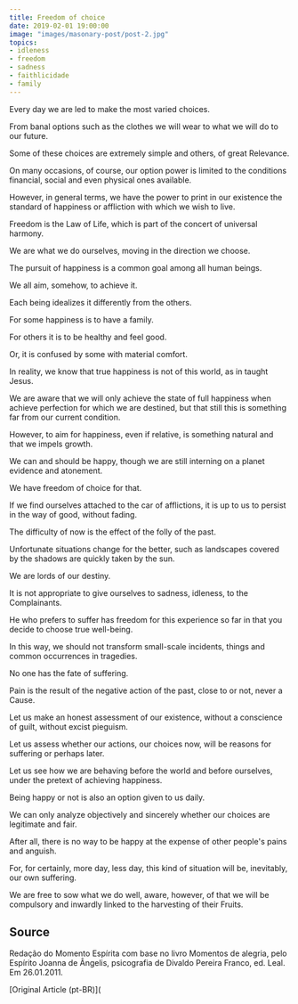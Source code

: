 ```yaml
---
title: Freedom of choice
date: 2019-02-01 19:00:00
image: "images/masonary-post/post-2.jpg"
topics: 
- idleness
- freedom
- sadness
- faithlicidade
- family
---
```



Every day we are led to make the most varied choices.

From banal options such as the clothes we will wear to what we will do to
our future.

Some of these choices are extremely simple and others, of great
Relevance.

On many occasions, of course, our option power is limited to the conditions
financial, social and even physical ones available.

However, in general terms, we have the power to print in our existence the
standard of happiness or affliction with which we wish to live.

Freedom is the Law of Life, which is part of the concert of universal harmony.

We are what we do ourselves, moving in the direction we choose.

The pursuit of happiness is a common goal among all human beings.

We all aim, somehow, to achieve it.

Each being idealizes it differently from the others.

For some happiness is to have a family.

For others it is to be healthy and feel good.

Or, it is confused by some with material comfort.

In reality, we know that true happiness is not of this world, as in
taught Jesus.

We are aware that we will only achieve the state of full happiness when
achieve perfection for which we are destined, but that still this is
something far from our current condition.

However, to aim for happiness, even if relative, is something natural and that we
impels growth.

We can and should be happy, though we are still interning on a planet
evidence and atonement.

We have freedom of choice for that.

If we find ourselves attached to the car of afflictions, it is up to us to persist in the
way of good, without fading.

The difficulty of now is the effect of the folly of the past.

Unfortunate situations change for the better, such as landscapes covered by the
shadows are quickly taken by the sun.

We are lords of our destiny.

It is not appropriate to give ourselves to sadness, idleness, to the Complainants.

He who prefers to suffer has freedom for this experience so far in
that you decide to choose true well-being.

In this way, we should not transform small-scale incidents, things and
common occurrences in tragedies.

No one has the fate of suffering.

Pain is the result of the negative action of the past, close to or not, never a
Cause.

Let us make an honest assessment of our existence, without a conscience of guilt,
without excist pieguism.

Let us assess whether our actions, our choices now, will be reasons for suffering
or perhaps later.

Let us see how we are behaving before the world and before ourselves, under
the pretext of achieving happiness.

Being happy or not is also an option given to us daily.

We can only analyze objectively and sincerely whether our choices are
legitimate and fair.

After all, there is no way to be happy at the expense of other people's pains and anguish.

For, for certainly, more day, less day, this kind of situation will be,
inevitably, our own suffering.

We are free to sow what we do well, aware, however, of
that we will be compulsory and inwardly linked to the harvesting of their
Fruits.



## Source
Redação do Momento Espírita com base no livro
Momentos de alegria, pelo Espírito Joanna de Ângelis,
psicografia de Divaldo Pereira Franco, ed. Leal.
Em 26.01.2011.


[Original Article (pt-BR)](
